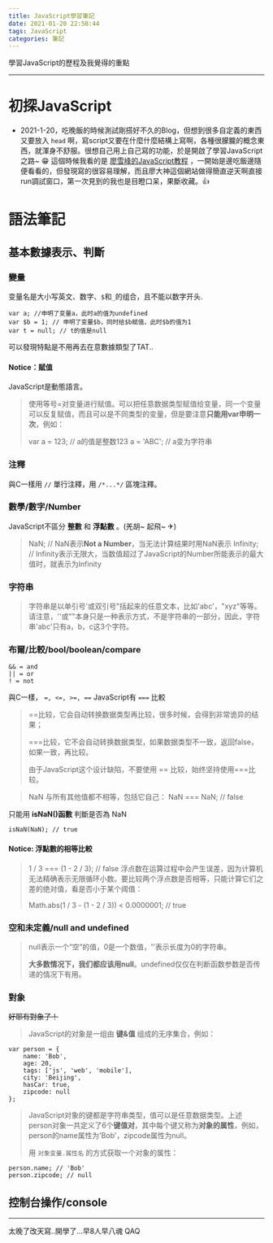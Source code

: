```yaml
---
title: JavaScript學習筆記
date: 2021-01-20 22:58:44
tags: JavaScript
categories: 筆記
---
```

學習JavaScript的歷程及我覺得的重點
***

<!-- more -->
# 初探JavaScript

* 2021-1-20，吃晚飯的時候測試剛搭好不久的Blog，但想到很多自定義的東西又要放入 `head` 啊，寫script又要在什麼什麼結構上寫啊，各種很朦朧的概念東西，就渾身不舒服。很想自己用上自己寫的功能，於是開啟了學習JavaScript之路~ 😁
這個時候我看的是 [廖雪峰的JavaScript教程](https://www.liaoxuefeng.com/wiki/1022910821149312) ，一開始是邊吃飯邊隨便看看的，但發現寫的很容易理解，而且廖大神這個網站做得簡直逆天啊直接run調試窗口，第一次見到的我也是目瞪口呆，果斷收藏。👍

# 語法筆記

## 基本數據表示、判斷

### 變量
变量名是大小写英文、数字、`$`和`_`的组合，且不能以数字开头.

    var a; //申明了变量a，此时a的值为undefined
    var $b = 1; // 申明了变量$b，同时给$b赋值，此时$b的值为1
    var t = null; // t的值是null
可以發現特點是不用再去在意數據類型了TAT..

#### Notice：賦值

JavaScript是動態語言。
>使用等号=对变量进行赋值。可以把任意数据类型赋值给变量，同一个变量可以反复赋值，而且可以是不同类型的变量，但是要注意**只能用var申明一次**，例如：
>
>var a = 123; // a的值是整数123
>a = 'ABC'; // a变为字符串

### 注釋

與C一樣用 `//` 單行注釋，用 `/*...*/` 區塊注釋。

### 數學/數字/Number

JavaScript不區分 **整數** 和 **浮點數** 。(羌胡~ 起飛~ ✈)
> NaN; // NaN表示**Not a Number**，当无法计算结果时用NaN表示
> Infinity; // Infinity表示无限大，当数值超过了JavaScript的Number所能表示的最大值时，就表示为Infinity

### 字符串

> 字符串是以单引号'或双引号"括起来的任意文本，比如'abc'，"xyz"等等。请注意，''或""本身只是一种表示方式，不是字符串的一部分，因此，字符串'abc'只有a，b，c这3个字符。

### 布爾/比較/bool/boolean/compare

    && = and
    || = or
    ! = not

與C一樣， `=, <=, >=, ==` 
JavaScript有 `===` 比較
>==比较，它会自动转换数据类型再比较，很多时候，会得到非常诡异的结果；
>
>===比较，它不会自动转换数据类型，如果数据类型不一致，返回false，如果一致，再比较。
>
>由于JavaScript这个设计缺陷，不要使用 == 比较，始终坚持使用===比较。

>NaN 与所有其他值都不相等，包括它自己：
>NaN === NaN; // false

只能用 **isNaN()函數** 判斷是否為 NaN

    isNaN(NaN); // true

#### Notice: 浮點數的相等比較

>1 / 3 === (1 - 2 / 3); // false
>浮点数在运算过程中会产生误差，因为计算机无法精确表示无限循环小数。要比较两个浮点数是否相等，只能计算它们之差的绝对值，看是否小于某个阈值：
>
>Math.abs(1 / 3 - (1 - 2 / 3)) < 0.0000001; // true

### 空和未定義/null and undefined

>null表示一个“空”的值，0是一个数值，''表示长度为0的字符串。
>
>**大多数情况下，我们都应该用null**。undefined仅仅在判断函数参数是否传递的情况下有用。

### 對象

~~好耶有對象了！~~

>JavaScript的对象是一组由 **键&值** 组成的无序集合，例如：

    var person = {
        name: 'Bob',
        age: 20,
        tags: ['js', 'web', 'mobile'],
        city: 'Beijing',
        hasCar: true,
        zipcode: null
    };
>JavaScript对象的键都是字符串类型，值可以是任意数据类型。上述person对象一共定义了6个**键值对**，其中每个键又称为**对象的属性**，例如，person的name属性为'Bob'，zipcode属性为null。
>
>用 `对象变量.属性名` 的方式获取一个对象的属性：

    person.name; // 'Bob'
    person.zipcode; // null

## 控制台操作/console



***
太晚了改天寫..開學了...早8人早八魂 QAQ
